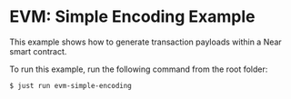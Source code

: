 # EVM: Simple Encoding Example

This example shows how to generate transaction payloads within a Near smart contract.

To run this example, run the following command from the root folder:

```bash
$ just run evm-simple-encoding
```


